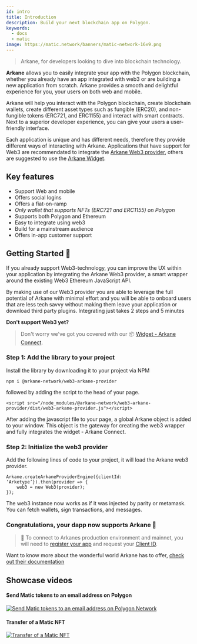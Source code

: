```yaml
---
id: intro 
title: Introduction
description: Build your next blockchain app on Polygon.
keywords:
  - docs
  - matic
image: https://matic.network/banners/matic-network-16x9.png 
---
```

>Arkane, for developers looking to dive into blockchain technology.


**Arkane** allows you to easily integrate your app with the Polygon blockchain, whether you already have an app integrated with web3 or are building a new application from scratch. Arkane provides a smooth and delightful experience for you, your users on both web and mobile.

Arkane will help you interact with the Polygon blockchain, create blockchain wallets, create different asset types such as fungible (ERC20), and non-fungible tokens (ERC721, and ERC1155) and interact with smart contracts. Next to a superior developer experience, you can give your users a user-friendly interface.

Each application is unique and has different needs, therefore they provide different ways of interacting with Arkane. Applications that have support for Web3 are recommendated to integrate the [Arkane Web3 provider](https://arkane.gitbook.io/widget/web3-provider/getting-started), others are suggested to use the [Arkane Widget](https://arkane.gitbook.io/widget/widget/introduction).


## Key features
- Support Web and mobile
- Offers social logins
- Offers a fiat-on-ramp
- *Only wallet that supports NFTs (ERC721 and ERC1155) on Polygon*
- Supports both Polygon and Ethereum
- Easy to integrate using web3 
- Build for a mainstream audience
- Offers in-app customer support 


## Getting Started 🎉
If you already support Web3-technology, you can improve the UX within your application by integrating the Arkane Web3 provider, a smart wrapper around the existing Web3 Ethereum JavaScript API.

By making use of our Web3 provider you are able to leverage the full potential of Arkane with minimal effort and you will be able to onboard users that are less tech savvy without making them leave your application or download third party plugins. Integrating just takes 2 steps and 5 minutes




**Don't support Web3 yet?**
>Don't worry we've got you covered with our 📦 [Widget - Arkane Connect](https://arkane.gitbook.io/widget/).




### Step 1: Add the library to your project 
Install the library by downloading it to your project via NPM

```
npm i @arkane-network/web3-arkane-provider
```

followed by adding the script to the head of your page.

```
<script src="/node_modules/@arkane-network/web3-arkane-provider/dist/web3-arkane-provider.js"></script>
```

After adding the javascript file to your page, a global Arkane object is added to your window. This object is the gateway for creating the web3 wrapper and fully integrates the widget - Arkane Connect.

### Step 2: Initialize the web3 provider
Add the following lines of code to your project, it will load the Arkane web3 provider.

```
Arkane.createArkaneProviderEngine({clientId: ‘Arketype’}).then(provider => {
    web3 = new Web3(provider);
});
```
The web3 instance now works as if it was injected by parity or metamask. You can fetch wallets, sign transactions, and messages.
### Congratulations, your dapp now supports Arkane 🎉
>🧙 To connect to Arkanes production environment and mainnet, you will need to [register your app](https://arkane-network.typeform.com/to/hzbcGJ) and request your [Client ID](https://arkane.gitbook.io/widget/deep-dive/authentication#client-id).

Want to know more about the wonderful world Arkane has to offer, [check out their documentation](https://arkane.gitbook.io/widget/)

## Showcase videos
#### Send Matic tokens to an email address on Polygon
[![Send Matic tokens to an email address on Polygon Network](https://i.snipboard.io/OzXmrN.jpg)](https://www.youtube.com/watch?v=3gehPvX4DOo&list=PLh3bJA02WlKErlpDexw_cFOlPfMQiU67U&index=1)

#### Transfer of a Matic NFT 
[![Transfer of a Matic NFT](https://i.snipboard.io/dLkM3t.jpg)](https://www.youtube.com/watch?v=SLxAIXRv7ec&list=PLh3bJA02WlKErlpDexw_cFOlPfMQiU67U)


